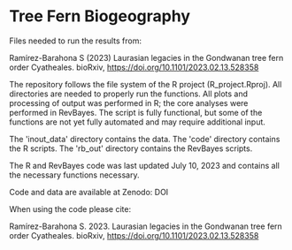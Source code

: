 # Tree Fern Biogeography

Files needed to run the results from:

Ramírez-Barahona S (2023) Laurasian legacies in the Gondwanan tree fern order Cyatheales. bioRxiv, https://doi.org/10.1101/2023.02.13.528358

The repository follows the file system of the R project (R_project.Rproj). All directories are needed to properly run the functions.
All plots and processing of output was performed in R; the core analyses were performed in RevBayes.
The script is fully functional, but some of the functions are not yet fully automated and may require additional input.

The 'inout_data' directory contains the data.
The 'code' directory contains the R scripts.
The 'rb_out' directory contains the RevBayes scripts.

The R and RevBayes code was last updated July 10, 2023 and contains all the necessary functions necessary.

Code and data are available at Zenodo: DOI

When using the code please cite:

Ramírez-Barahona S. 2023. Laurasian legacies in the Gondwanan tree fern order Cyatheales. bioRxiv, https://doi.org/10.1101/2023.02.13.528358
